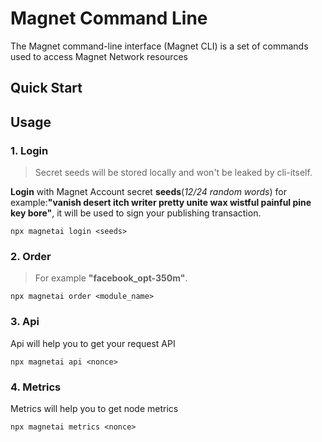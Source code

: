 # Magnet Command Line

The Magnet command-line interface (Magnet CLI) is a set of commands used to access Magnet Network resources

## Quick Start

## Usage

### 1. Login

> Secret seeds will be stored locally and won't be leaked by cli-itself.

**Login** with Magnet Account secret **seeds**(*12/24 random words*) for example:**"vanish desert itch writer pretty unite wax wistful painful pine key bore"**, it will be used to sign your publishing transaction.

```shell
npx magnetai login <seeds>
```

### 2. Order 
> For example **"facebook_opt-350m"**.

```shell
npx magnetai order <module_name>
```

### 3. Api 

Api will help you to get your request API

```shell
npx magnetai api <nonce>
```

### 4. Metrics 

Metrics will help you to get node metrics

```shell
npx magnetai metrics <nonce>
```
